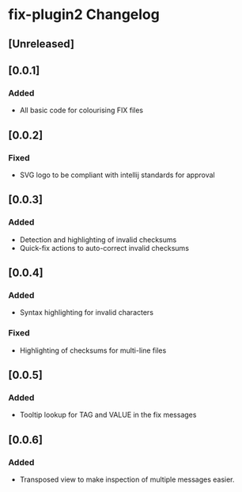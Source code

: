 <!-- Keep a Changelog guide -> https://keepachangelog.com -->

# fix-plugin2 Changelog

## [Unreleased]

## [0.0.1]
### Added
- All basic code for colourising FIX files

## [0.0.2]
### Fixed
- SVG logo to be compliant with intellij standards for approval

## [0.0.3]
### Added
- Detection and highlighting of invalid checksums
- Quick-fix actions to auto-correct invalid checksums 

## [0.0.4]
### Added
- Syntax highlighting for invalid characters
### Fixed
- Highlighting of checksums for multi-line files

## [0.0.5]
### Added
- Tooltip lookup for TAG and VALUE in the fix messages

## [0.0.6]
### Added
- Transposed view to make inspection of multiple messages easier.